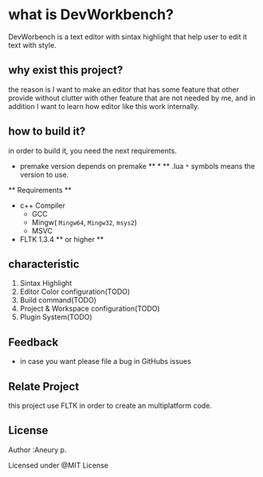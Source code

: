 # what is DevWorkbench?

DevWorbench is a text editor with sintax highlight that help user to edit it text with style. 

## why exist this project? 

the reason is I want to make an editor that has some feature that other provide without clutter with other feature that are not 
needed by me, and in addition I want to learn how editor like this work internally.

## how to build it?

in order to build it, you need the next requirements.
* premake version   depends  on premake ** * ** .lua ` * ` symbols means the  version to use.

** Requirements **
* c++ Compiler
  * GCC
  * Mingw( `Mingw64`, `Mingw32`, `msys2`)
  * MSVC
* FLTK 1.3.4 ** or higher **

## characteristic

1. Sintax Highlight
1. Editor Color configuration(TODO)
1. Build command(TODO)
1. Project & Workspace configuration(TODO)
1. Plugin System(TODO)


## Feedback

* in case you want please file a bug in GitHubs issues

## Relate Project 

this project use FLTK in order to create an multiplatform code.

## License

Author :Aneury p. 

Licensed under @MIT License